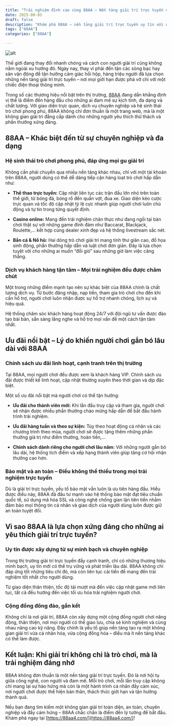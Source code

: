 ```yaml
---
title: "Trải nghiệm đỉnh cao cùng 88AA – Nền tảng giải trí trực tuyến uy tín"
date: 2025-08-05
draft: false
description: "Khám phá 88AA – nền tảng giải trí trực tuyến uy tín với đa dạng trò chơi hấp dẫn, dịch vụ chuyên nghiệp và ưu đãi cực kỳ cạnh tranh."
tags: ["88AA"]
categories: ["88AA"]

---
```

![alt](https://88aa4.com/wp-content/uploads/2025/07/Banner-aa884.webp)

Thế giới đang thay đổi nhanh chóng và cách con người giải trí cũng không nằm ngoài xu hướng đó. Ngày nay, thay vì phải đến tận các sòng bạc hay sân vận động để tận hưởng cảm giác hồi hộp, hàng triệu người đã lựa chọn những nền tảng giải trí trực tuyến – nơi mọi giới hạn được phá vỡ chỉ với một chiếc điện thoại thông minh.

Trong số các thương hiệu nổi bật trên thị trường, [88AA](https://88aa4.com/) đang dần khẳng định vị thế là điểm đến hàng đầu cho những ai đam mê sự kịch tính, đa dạng và chất lượng. Với giao diện trực quan, dịch vụ chuyên nghiệp và hệ sinh thái trò chơi phong phú, 88AA không chỉ đơn thuần là một trang web, mà là một không gian giải trí đẳng cấp dành cho những người yêu thích thử thách và phần thưởng xứng đáng.

## 88AA – Khác biệt đến từ sự chuyên nghiệp và đa dạng

### Hệ sinh thái trò chơi phong phú, đáp ứng mọi gu giải trí

Không cần phải chuyển qua nhiều nền tảng khác nhau, chỉ với một tài khoản trên 88AA, người dùng có thể dễ dàng tiếp cận hàng loạt trò chơi hấp dẫn như:

*   **Thể thao trực tuyến:** Cập nhật liên tục các trận đấu lớn nhỏ trên toàn thế giới, từ bóng đá, bóng rổ đến quần vợt, đua xe. Giao diện kèo cược trực quan và tốc độ cập nhật tỷ lệ cực nhanh giúp người chơi luôn chủ động và tự tin trong từng quyết định.
    
*   **Casino online:** Mang đến trải nghiệm chân thực như đang ngồi tại bàn chơi thật sự với những game đình đám như Baccarat, Blackjack, Roulette,... kết hợp cùng dealer xinh đẹp và hệ thống livestream sắc nét.
    
*   **Bắn cá & Nổ hũ:** Hai dòng trò chơi giải trí mang tính thư giãn cao, đồ họa sinh động, phần thưởng hấp dẫn và luật chơi đơn giản. Đây là lựa chọn tuyệt vời cho những ai muốn “đổi gió” sau những giờ làm việc căng thẳng.
    

### Dịch vụ khách hàng tận tâm – Mọi trải nghiệm đều được chăm chút

Một trong những điểm mạnh tạo nên sự khác biệt của 88AA chính là chất lượng dịch vụ. Từ bước đăng nhập, nạp tiền, tham gia trò chơi cho đến khi cần hỗ trợ, người chơi luôn nhận được sự hỗ trợ nhanh chóng, lịch sự và hiệu quả.

Hệ thống chăm sóc khách hàng hoạt động 24/7 với đội ngũ tư vấn được đào tạo bài bản, sẵn sàng lắng nghe và hỗ trợ mọi vấn đề một cách tận tâm nhất.

## Ưu đãi nổi bật – Lý do khiến người chơi gắn bó lâu dài với 88AA

### Chính sách ưu đãi linh hoạt, cạnh tranh trên thị trường

Tại 88AA, mọi người chơi đều được xem là khách hàng VIP. Chính sách ưu đãi được thiết kế linh hoạt, cập nhật thường xuyên theo thời gian và dịp đặc biệt.

Một số ưu đãi nổi bật mà người chơi có thể tận hưởng:

*   **Ưu đãi cho thành viên mới:** Khi lần đầu truy cập và tham gia, người chơi sẽ nhận được nhiều phần thưởng chào mừng hấp dẫn để bắt đầu hành trình trải nghiệm.
    
*   **Ưu đãi hàng tuần và theo sự kiện:** Tùy theo hoạt động cá nhân và các chương trình theo mùa, người chơi sẽ được tặng thêm những phần thưởng giá trị như điểm thưởng, hoàn tiền,...
    
*   **Chính sách dành riêng cho người chơi lâu năm:** Với những người gắn bó lâu dài, hệ thống tích điểm và xếp hạng thành viên giúp tăng cơ hội nhận thưởng cao hơn.
    

### Bảo mật và an toàn – Điều không thể thiếu trong mọi trải nghiệm trực tuyến

Dù là giải trí trực tuyến, yếu tố bảo mật vẫn luôn là ưu tiên hàng đầu. Hiểu được điều này, 88AA đã đầu tư mạnh vào hệ thống bảo mật đạt tiêu chuẩn quốc tế, sử dụng mã hóa SSL và công nghệ chống gian lận tiên tiến nhằm đảm bảo mọi thông tin cá nhân và giao dịch của người dùng luôn được giữ an toàn tuyệt đối.

## Vì sao 88AA là lựa chọn xứng đáng cho những ai yêu thích giải trí trực tuyến?

### Uy tín được xây dựng từ sự minh bạch và chuyên nghiệp

Trong thị trường giải trí trực tuyến đầy cạnh tranh, chỉ có những thương hiệu minh bạch, uy tín mới có thể trụ vững và phát triển lâu dài. 88AA không chỉ đáp ứng tốt những tiêu chí đó, mà còn liên tục cải tiến để mang đến trải nghiệm tốt nhất cho người dùng.

Từ giao diện thân thiện, tốc độ tải mượt mà đến việc cập nhật game mới liên tục, tất cả đều hướng đến việc tối ưu hóa trải nghiệm người chơi.

### Cộng đồng đông đảo, gắn kết

Không chỉ là nơi giải trí, 88AA còn xây dựng một cộng đồng người chơi năng động, thân thiện, nơi mọi người có thể giao lưu, chia sẻ kinh nghiệm và cùng nhau nâng cao kỹ năng. Đây chính là yếu tố giúp nền tảng tạo ra một không gian giải trí vừa cá nhân hóa, vừa cộng đồng hóa – điều mà ít nền tảng khác có thể làm được.

## Kết luận: Khi giải trí không chỉ là trò chơi, mà là trải nghiệm đáng nhớ

88AA không đơn thuần là một nền tảng giải trí trực tuyến. Đó là nơi hội tụ giữa công nghệ, con người và đam mê. Mỗi trò chơi, mỗi lần truy cập không chỉ mang lại sự hào hứng mà còn là một hành trình cá nhân đầy cảm xúc, nơi người chơi được thể hiện bản thân, thách thức giới hạn và tận hưởng thành quả.

Nếu bạn đang tìm kiếm một không gian giải trí toàn diện, an toàn, chuyên nghiệp và đầy cảm hứng – 88AA chắc chắn là điểm đến lý tưởng để bắt đầu. Khám phá ngay tại [https://88aa4.com/](https://88aa4.com/)!